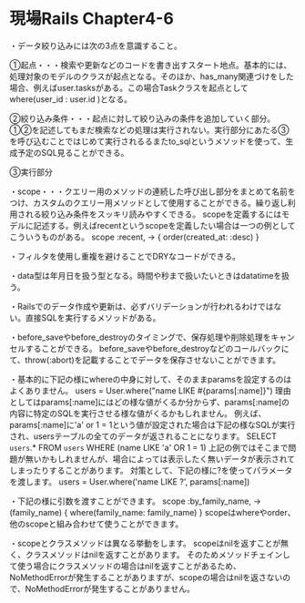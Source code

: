 # 現場Rails Chapter4-6

・データ絞り込みには次の3点を意識すること。

①起点・・・検索や更新などのコードを書き出すスタート地点。基本的には、処理対象のモデルのクラスが起点となる。そのほか、has_many関連づけをした場合、例えばuser.tasksがある。この場合Taskクラスを起点としてwhere(user_id : user.id )となる。

②絞り込み条件・・・起点に対して絞り込みの条件を追加していく部分。①②を記述してもまだ検索などの処理は実行されない。実行部分にあたる③を呼び込むことではじめて実行されるるまたto_sqlというメソッドを使って、生成予定のSQL見ることができる。

③実行部分

・scope・・・クエリー用のメソッドの連続した呼び出し部分をまとめて名前をつけ、カスタムのクエリー用メソッドとして使用することができる。繰り返し利用される絞り込み条件をスッキリ読みやすくできる。
scopeを定義するにはモデルに記述する。例えばrecentというscopeを定義したい場合は一つの例としてこういうものがある。
scope :recent, -> { order(created_at: :desc) }

・フィルタを使用し重複を避けることでDRYなコードができる。

・data型は年月日を扱う型となる。時間や秒まで扱いたいときはdatatimeを扱う。

・Railsでのデータ作成や更新は、必ずバリデーションが行われるわけではない。直接SQLを実行するメソッドがある。

・before_saveやbefore_destroyのタイミングで、保存処理や削除処理をキャンセルすることができる。
before_saveやbefore_destroyなどのコールバックにて、throw(:abort)を記載することでデータを保存させないことができます。

・基本的に下記の様にwhereの中身に対して、そのままparamsを設定するのはよくありません。
users = User.where("name LIKE #{params[:name]}")
理由としてはparams[:name]にはどの様な値がくるか分からず、params[:name]の内容に特定のSQLを実行させる様な値がくるかもしれません。
例えば、params[:name]に'a' or 1 = 1という値が設定された場合は下記の様なSQLが実行され、usersテーブルの全てのデータが返されることになります。
SELECT `users`.* FROM `users` WHERE (name LIKE 'a' OR 1 = 1)
上記の例ではそこまで問題が無いかもしれませんが、場合によっては表示したく無いデータが表示されてしまったりすることがあります。
対策として、下記の様に?を使ってパラメータを渡します。
users = User.where('name LIKE ?', params[:name])

・下記の様に引数を渡すことができます。
scope :by_family_name, -> (family_name) { where(family_name: family_name) }
scopeはwhereやorder、他のscopeと組み合わせて使うことができます。

・scopeとクラスメソッドは異なる挙動をします。
scopeはnilを返すことが無く、クラスメソッドはnilを返すことがあります。
そのためメソッドチェインして使う場合にクラスメソッドの場合はnilを返すことがあるため、NoMethodErrorが発生することがありますが、scopeの場合はnilを返さないので、NoMethodErrorが発生することがありません。

